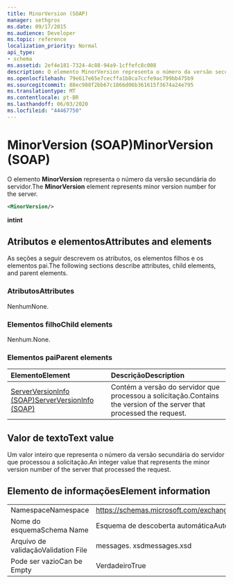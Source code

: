 ```yaml
---
title: MinorVersion (SOAP)
manager: sethgros
ms.date: 09/17/2015
ms.audience: Developer
ms.topic: reference
localization_priority: Normal
api_type:
- schema
ms.assetid: 2ef4e181-7324-4c88-94a9-1cffefc8c008
description: O elemento MinorVersion representa o número da versão secundária do servidor.
ms.openlocfilehash: 79e617e65e7cecffa1b8ca7ccfe9ac799bb475b9
ms.sourcegitcommit: 88ec988f2bb67c1866d06b361615f3674a24e795
ms.translationtype: MT
ms.contentlocale: pt-BR
ms.lasthandoff: 06/03/2020
ms.locfileid: "44467750"
---
```

# <a name="minorversion-soap"></a><span data-ttu-id="33cb5-103">MinorVersion (SOAP)</span><span class="sxs-lookup"><span data-stu-id="33cb5-103">MinorVersion (SOAP)</span></span>

<span data-ttu-id="33cb5-104">O elemento **MinorVersion** representa o número da versão secundária do servidor.</span><span class="sxs-lookup"><span data-stu-id="33cb5-104">The **MinorVersion** element represents minor version number for the server.</span></span> 
  
```XML
<MinorVersion/>
```

 <span data-ttu-id="33cb5-105">**int**</span><span class="sxs-lookup"><span data-stu-id="33cb5-105">**int**</span></span>
## <a name="attributes-and-elements"></a><span data-ttu-id="33cb5-106">Atributos e elementos</span><span class="sxs-lookup"><span data-stu-id="33cb5-106">Attributes and elements</span></span>

<span data-ttu-id="33cb5-107">As seções a seguir descrevem os atributos, os elementos filhos e os elementos pai.</span><span class="sxs-lookup"><span data-stu-id="33cb5-107">The following sections describe attributes, child elements, and parent elements.</span></span>
  
### <a name="attributes"></a><span data-ttu-id="33cb5-108">Atributos</span><span class="sxs-lookup"><span data-stu-id="33cb5-108">Attributes</span></span>

<span data-ttu-id="33cb5-109">Nenhum</span><span class="sxs-lookup"><span data-stu-id="33cb5-109">None.</span></span>
  
### <a name="child-elements"></a><span data-ttu-id="33cb5-110">Elementos filho</span><span class="sxs-lookup"><span data-stu-id="33cb5-110">Child elements</span></span>

<span data-ttu-id="33cb5-111">Nenhum.</span><span class="sxs-lookup"><span data-stu-id="33cb5-111">None.</span></span>
  
### <a name="parent-elements"></a><span data-ttu-id="33cb5-112">Elementos pai</span><span class="sxs-lookup"><span data-stu-id="33cb5-112">Parent elements</span></span>

|<span data-ttu-id="33cb5-113">**Elemento**</span><span class="sxs-lookup"><span data-stu-id="33cb5-113">**Element**</span></span>|<span data-ttu-id="33cb5-114">**Descrição**</span><span class="sxs-lookup"><span data-stu-id="33cb5-114">**Description**</span></span>|
|:-----|:-----|
|[<span data-ttu-id="33cb5-115">ServerVersionInfo (SOAP)</span><span class="sxs-lookup"><span data-stu-id="33cb5-115">ServerVersionInfo (SOAP)</span></span>](serverversioninfo-soap.md) <br/> |<span data-ttu-id="33cb5-116">Contém a versão do servidor que processou a solicitação.</span><span class="sxs-lookup"><span data-stu-id="33cb5-116">Contains the version of the server that processed the request.</span></span>  <br/> |
   
## <a name="text-value"></a><span data-ttu-id="33cb5-117">Valor de texto</span><span class="sxs-lookup"><span data-stu-id="33cb5-117">Text value</span></span>

<span data-ttu-id="33cb5-118">Um valor inteiro que representa o número da versão secundária do servidor que processou a solicitação.</span><span class="sxs-lookup"><span data-stu-id="33cb5-118">An integer value that represents the minor version number of the server that processed the request.</span></span>
  
## <a name="element-information"></a><span data-ttu-id="33cb5-119">Elemento de informações</span><span class="sxs-lookup"><span data-stu-id="33cb5-119">Element information</span></span>

|||
|:-----|:-----|
|<span data-ttu-id="33cb5-120">Namespace</span><span class="sxs-lookup"><span data-stu-id="33cb5-120">Namespace</span></span>  <br/> |https://schemas.microsoft.com/exchange/2010/Autodiscover  <br/> |
|<span data-ttu-id="33cb5-121">Nome do esquema</span><span class="sxs-lookup"><span data-stu-id="33cb5-121">Schema Name</span></span>  <br/> |<span data-ttu-id="33cb5-122">Esquema de descoberta automática</span><span class="sxs-lookup"><span data-stu-id="33cb5-122">Autodiscover schema</span></span>  <br/> |
|<span data-ttu-id="33cb5-123">Arquivo de validação</span><span class="sxs-lookup"><span data-stu-id="33cb5-123">Validation File</span></span>  <br/> |<span data-ttu-id="33cb5-124">messages. xsd</span><span class="sxs-lookup"><span data-stu-id="33cb5-124">messages.xsd</span></span>  <br/> |
|<span data-ttu-id="33cb5-125">Pode ser vazio</span><span class="sxs-lookup"><span data-stu-id="33cb5-125">Can be Empty</span></span>  <br/> |<span data-ttu-id="33cb5-126">Verdadeiro</span><span class="sxs-lookup"><span data-stu-id="33cb5-126">True</span></span>  <br/> |
   

